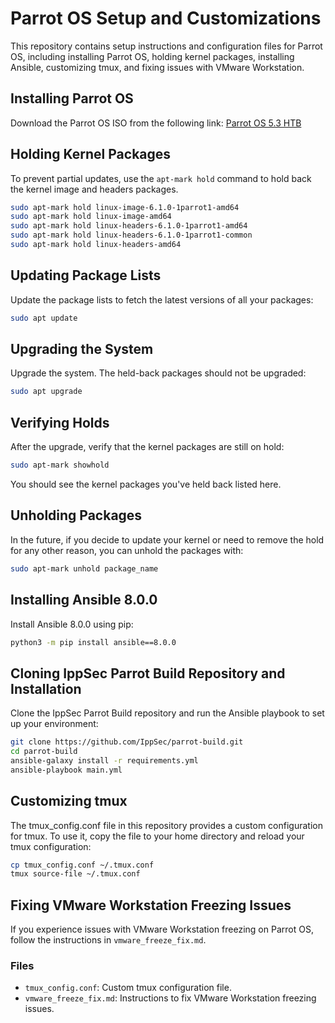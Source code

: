 # Parrot OS Setup and Customizations

This repository contains setup instructions and configuration files for Parrot OS, including installing Parrot OS, holding kernel packages, installing Ansible, customizing tmux, and fixing issues with VMware Workstation.

## Installing Parrot OS

Download the Parrot OS ISO from the following link:
[Parrot OS 5.3 HTB](https://deb.parrot.sh/parrot/iso/5.3/Parrot-htb-5.3_amd64.iso)

## Holding Kernel Packages

To prevent partial updates, use the `apt-mark hold` command to hold back the kernel image and headers packages.

```sh
sudo apt-mark hold linux-image-6.1.0-1parrot1-amd64
sudo apt-mark hold linux-image-amd64
sudo apt-mark hold linux-headers-6.1.0-1parrot1-amd64
sudo apt-mark hold linux-headers-6.1.0-1parrot1-common
sudo apt-mark hold linux-headers-amd64
```

## Updating Package Lists
Update the package lists to fetch the latest versions of all your packages:
```sh
sudo apt update
```

## Upgrading the System
Upgrade the system. The held-back packages should not be upgraded:
```sh
sudo apt upgrade
```

## Verifying Holds
After the upgrade, verify that the kernel packages are still on hold:
```sh
sudo apt-mark showhold
```
You should see the kernel packages you've held back listed here.

## Unholding Packages
In the future, if you decide to update your kernel or need to remove the hold for any other reason, you can unhold the packages with:
```sh
sudo apt-mark unhold package_name
```

## Installing Ansible 8.0.0
Install Ansible 8.0.0 using pip:
```sh
python3 -m pip install ansible==8.0.0
```

## Cloning IppSec Parrot Build Repository and Installation
Clone the IppSec Parrot Build repository and run the Ansible playbook to set up your environment:
```sh
git clone https://github.com/IppSec/parrot-build.git
cd parrot-build
ansible-galaxy install -r requirements.yml
ansible-playbook main.yml
```

## Customizing tmux
The tmux_config.conf file in this repository provides a custom configuration for tmux. To use it, copy the file to your home directory and reload your tmux configuration:
```sh
cp tmux_config.conf ~/.tmux.conf
tmux source-file ~/.tmux.conf
```

## Fixing VMware Workstation Freezing Issues
If you experience issues with VMware Workstation freezing on Parrot OS, follow the instructions in `vmware_freeze_fix.md`.

### Files
* `tmux_config.conf`: Custom tmux configuration file.
* `vmware_freeze_fix.md`: Instructions to fix VMware Workstation freezing issues.

